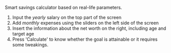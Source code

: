 Smart savings calculator based on real-life parameters.

1. Input the _yearly_ salary on the top part of the screen
2. Add _monthly_ expenses using the sliders on the left side of the screen
3. Insert the information about the net worth on the right, including age and target age
4. Press 'Calculate' to know whether the goal is attainable or it requires some tweakings.
